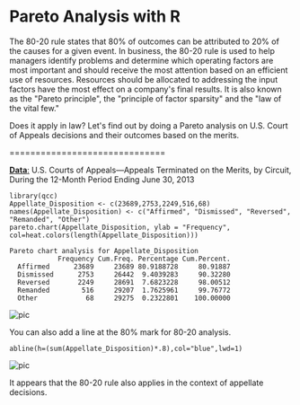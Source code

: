Pareto Analysis with R
============================

The 80-20 rule states that 80% of outcomes can be attributed to 20% of the causes for a given event. In business, the 80-20 rule is used to help managers identify problems and determine which operating factors are most important and should receive the most attention based on an efficient use of resources. Resources should be allocated to addressing the input factors have the most effect on a company's final results. It is also known as the "Pareto principle", the "principle of factor sparsity" and the "law of the vital few." 

Does it apply in law? Let's find out by doing a Pareto analysis on U.S. Court of Appeals decisions and their outcomes based on the merits.

==============================

[**Data**:](http://www.uscourts.gov/uscourts/Statistics/StatisticalTablesForTheFederalJudiciary/2013/june/B05Jun13.pdf) U.S.	Courts	of	Appeals—Appeals	Terminated	on	the	Merits,	by	Circuit, 
During	the	12-Month	Period	Ending	June	30,	2013

```{r}
library(qcc)
Appellate_Disposition <- c(23689,2753,2249,516,68)
names(Appellate_Disposition) <- c("Affirmed", "Dismissed", "Reversed", "Remanded", "Other")
pareto.chart(Appellate_Disposition, ylab = "Frequency", col=heat.colors(length(Appellate_Disposition)))
```

```
Pareto chart analysis for Appellate_Disposition
            Frequency Cum.Freq. Percentage Cum.Percent.
  Affirmed      23689     23689 80.9188728     80.91887
  Dismissed      2753     26442  9.4039283     90.32280
  Reversed       2249     28691  7.6823228     98.00512
  Remanded        516     29207  1.7625961     99.76772
  Other            68     29275  0.2322801    100.00000
```

![pic](http://patellis.files.wordpress.com/2014/04/rplot.png)

You can also add a line at the 80% mark for 80-20 analysis.
```{r}
abline(h=(sum(Appellate_Disposition)*.8),col="blue",lwd=1) 
```

![pic](http://patellis.files.wordpress.com/2014/04/rplot01.png)

It appears that the 80-20 rule also applies in the context of appellate decisions.
